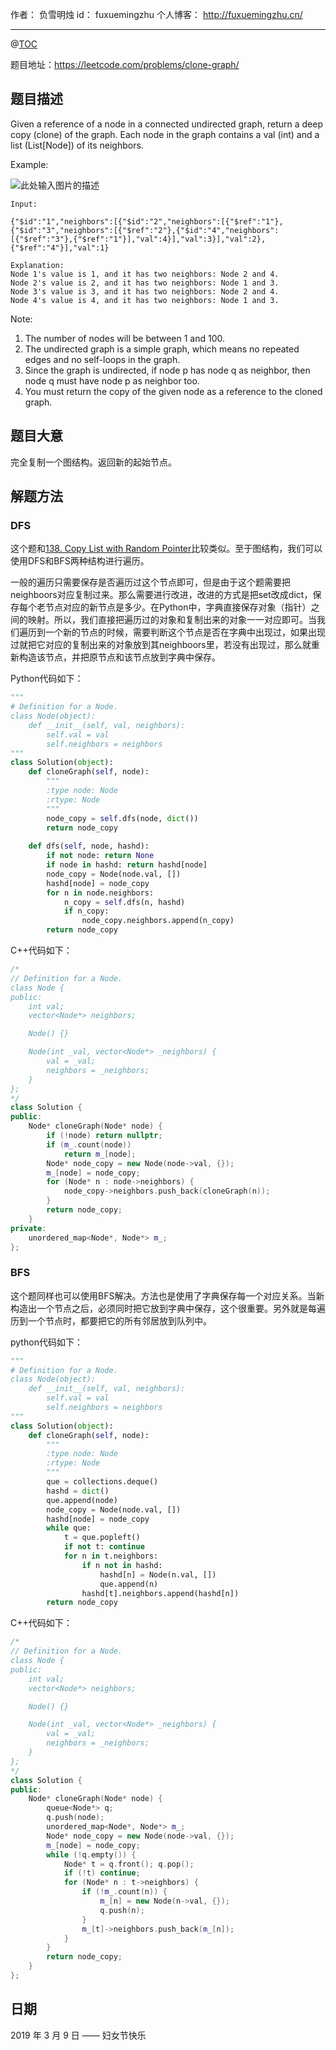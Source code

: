 作者： 负雪明烛
id：	fuxuemingzhu
个人博客：	http://fuxuemingzhu.cn/

---
@[TOC](目录)


题目地址：https://leetcode.com/problems/clone-graph/


## 题目描述

Given a reference of a node in a connected undirected graph, return a deep copy (clone) of the graph. Each node in the graph contains a val (int) and a list (List[Node]) of its neighbors.

Example:

![此处输入图片的描述][1]

    Input:

    {"$id":"1","neighbors":[{"$id":"2","neighbors":[{"$ref":"1"},{"$id":"3","neighbors":[{"$ref":"2"},{"$id":"4","neighbors":[{"$ref":"3"},{"$ref":"1"}],"val":4}],"val":3}],"val":2},{"$ref":"4"}],"val":1}
    
    Explanation:
    Node 1's value is 1, and it has two neighbors: Node 2 and 4.
    Node 2's value is 2, and it has two neighbors: Node 1 and 3.
    Node 3's value is 3, and it has two neighbors: Node 2 and 4.
    Node 4's value is 4, and it has two neighbors: Node 1 and 3.
     

Note:

1. The number of nodes will be between 1 and 100.
1. The undirected graph is a simple graph, which means no repeated edges and no self-loops in the graph.
1. Since the graph is undirected, if node p has node q as neighbor, then node q must have node p as neighbor too.
1. You must return the copy of the given node as a reference to the cloned graph.



## 题目大意

完全复制一个图结构。返回新的起始节点。

## 解题方法

### DFS

这个题和[138. Copy List with Random Pointer][2]比较类似。至于图结构，我们可以使用DFS和BFS两种结构进行遍历。

一般的遍历只需要保存是否遍历过这个节点即可，但是由于这个题需要把neighboors对应复制过来。那么需要进行改进，改进的方式是把set改成dict，保存每个老节点对应的新节点是多少。在Python中，字典直接保存对象（指针）之间的映射。所以，我们直接把遍历过的对象和复制出来的对象一一对应即可。当我们遍历到一个新的节点的时候，需要判断这个节点是否在字典中出现过，如果出现过就把它对应的复制出来的对象放到其neighboors里，若没有出现过，那么就重新构造该节点，并把原节点和该节点放到字典中保存。

Python代码如下：

```python
"""
# Definition for a Node.
class Node(object):
    def __init__(self, val, neighbors):
        self.val = val
        self.neighbors = neighbors
"""
class Solution(object):
    def cloneGraph(self, node):
        """
        :type node: Node
        :rtype: Node
        """
        node_copy = self.dfs(node, dict())
        return node_copy
    
    def dfs(self, node, hashd):
        if not node: return None
        if node in hashd: return hashd[node]
        node_copy = Node(node.val, [])
        hashd[node] = node_copy
        for n in node.neighbors:
            n_copy = self.dfs(n, hashd)
            if n_copy:
                node_copy.neighbors.append(n_copy)
        return node_copy
```


C++代码如下：

```cpp
/*
// Definition for a Node.
class Node {
public:
    int val;
    vector<Node*> neighbors;

    Node() {}

    Node(int _val, vector<Node*> _neighbors) {
        val = _val;
        neighbors = _neighbors;
    }
};
*/
class Solution {
public:
    Node* cloneGraph(Node* node) {
        if (!node) return nullptr;
        if (m_.count(node))
            return m_[node];
        Node* node_copy = new Node(node->val, {});
        m_[node] = node_copy;
        for (Node* n : node->neighbors) {
            node_copy->neighbors.push_back(cloneGraph(n));
        }
        return node_copy;
    }
private:
    unordered_map<Node*, Node*> m_;
};
```

### BFS

这个题同样也可以使用BFS解决。方法也是使用了字典保存每一个对应关系。当新构造出一个节点之后，必须同时把它放到字典中保存，这个很重要。另外就是每遍历到一个节点时，都要把它的所有邻居放到队列中。

python代码如下：

```python
"""
# Definition for a Node.
class Node(object):
    def __init__(self, val, neighbors):
        self.val = val
        self.neighbors = neighbors
"""
class Solution(object):
    def cloneGraph(self, node):
        """
        :type node: Node
        :rtype: Node
        """
        que = collections.deque()
        hashd = dict()
        que.append(node)
        node_copy = Node(node.val, [])
        hashd[node] = node_copy
        while que:
            t = que.popleft()
            if not t: continue
            for n in t.neighbors:
                if n not in hashd:
                    hashd[n] = Node(n.val, [])
                    que.append(n)
                hashd[t].neighbors.append(hashd[n])
        return node_copy
```

C++代码如下：

```cpp
/*
// Definition for a Node.
class Node {
public:
    int val;
    vector<Node*> neighbors;

    Node() {}

    Node(int _val, vector<Node*> _neighbors) {
        val = _val;
        neighbors = _neighbors;
    }
};
*/
class Solution {
public:
    Node* cloneGraph(Node* node) {
        queue<Node*> q;
        q.push(node);
        unordered_map<Node*, Node*> m_;
        Node* node_copy = new Node(node->val, {});
        m_[node] = node_copy;
        while (!q.empty()) {
            Node* t = q.front(); q.pop();
            if (!t) continue;
            for (Node* n : t->neighbors) {
                if (!m_.count(n)) {
                    m_[n] = new Node(n->val, {});
                    q.push(n);
                }
                m_[t]->neighbors.push_back(m_[n]);
            }
        }
        return node_copy;
    }
};
```


## 日期

2019 年 3 月 9 日 —— 妇女节快乐


  [1]: https://assets.leetcode.com/uploads/2019/02/19/113_sample.png
  [2]: https://blog.csdn.net/fuxuemingzhu/article/details/80787528
